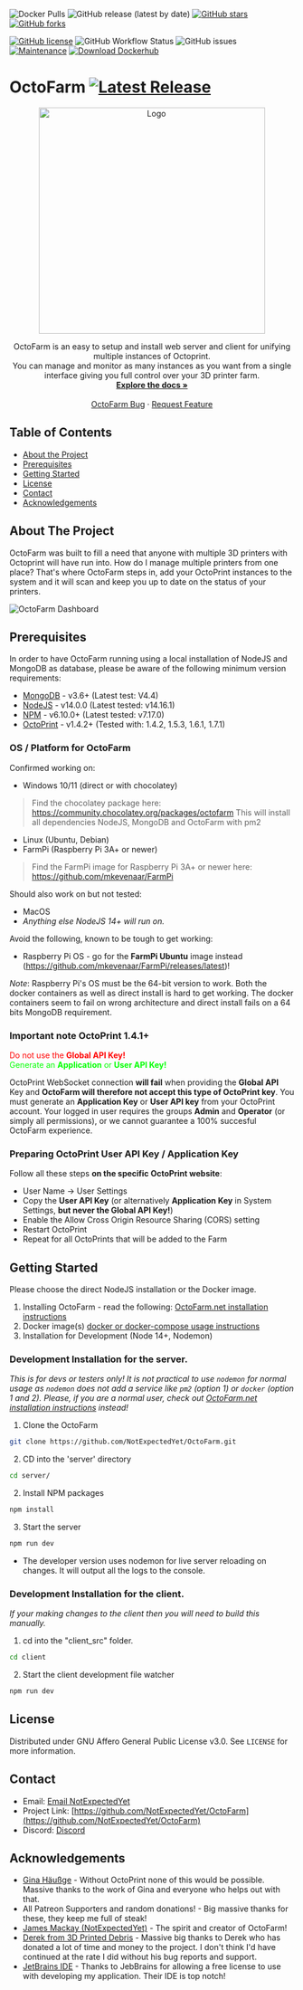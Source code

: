 [comment]: <> ([![Latest Release]&#40;https://img.shields.io/github/release/octofarm/octofarm?style=for-the-badge&#41;]&#40;https://img.shields.io/github/v/tag/octofarm/octofarm?sort=date&#41;)
![Docker Pulls](https://img.shields.io/docker/pulls/octofarm/octofarm?style=for-the-badge)
![GitHub release (latest by date)](https://img.shields.io/github/downloads/octofarm/octofarm/latest/total?style=for-the-badge)
[![GitHub stars](https://img.shields.io/github/stars/octofarm/octofarm?style=for-the-badge)](https://github.com/NotExpectedYet/OctoFarm/stargazers)
[![GitHub forks](https://img.shields.io/github/forks/octofarm/octofarm?style=for-the-badge)](https://github.com/NotExpectedYet/OctoFarm/network)

[![GitHub license](https://img.shields.io/github/license/octofarm/octofarm?style=for-the-badge)](https://github.com/NotExpectedYet/octofarm/blob/master/LICENSE.txt)
![GitHub Workflow Status](https://img.shields.io/github/workflow/status/octofarm/octofarm/ci?style=for-the-badge)
![GitHub issues](https://img.shields.io/github/issues/octofarm/octofarm?color=green&style=for-the-badge)
[![Maintenance](https://img.shields.io/badge/Maintained%3F-yes-green.svg?style=for-the-badge)](https://GitHub.com/octofarm/octofarm/graphs/commit-activity)
[![Download Dockerhub](https://img.shields.io/badge/DOCKERHUB-OCTOFARM-<COLOR>.svg?style=for-the-badge)](https://hub.docker.com/r/octofarm/octofarm)

# OctoFarm [![Latest Release](https://img.shields.io/github/release/octofarm/octofarm)](https://img.shields.io/github/v/tag/octofarm/octofarm?sort=date)
<div align="center">
  <a href="https://github.com/NotExpectedYet/OctoFarm">
    <img src="https://github.com/OctoFarm/OctoFarm/blob/master/views/images/logo.png?raw=true" alt="Logo" width="400px">
  </a>

  <p align="center">
    OctoFarm is an easy to setup and install web server and client for unifying multiple instances of Octoprint. <br/>You can manage and monitor as many instances as you want from a single interface giving you full control over your 3D printer farm.
    <br />
    <a href="https://github.com/NotExpectedYet/OctoFarm/wiki"><strong>Explore the docs »</strong></a>
    <br />
    <br />
    <a href="https://github.com/NotExpectedYet/OctoFarm/issues">OctoFarm Bug</a>
    ·
    <a href="https://github.com/OctoFarm/OctoFarm/discussions">Request Feature</a>
  </p>
</div>

## Table of Contents
- [About the Project](#about-the-project)
- [Prerequisites](#prerequisites)
- [Getting Started](#getting-started)
- [License](#license)
- [Contact](#contact)
- [Acknowledgements](#acknowledgements)

## About The Project
OctoFarm was built to fill a need that anyone with multiple 3D printers with Octoprint will have run into. How do I
manage multiple printers from one place? That's where OctoFarm steps in, add your OctoPrint instances to the system and
it will scan and keep you up to date on the status of your printers.

![OctoFarm Dashboard][DashboardScreenshot]

## Prerequisites

In order to have OctoFarm running using a local installation of NodeJS and MongoDB as database, please be aware of the following minimum version requirements:
- [MongoDB](https://www.mongodb.com/) - v3.6+ (Latest test: V4.4)
- [NodeJS](https://nodejs.org/) - v14.0.0 (Latest tested: v14.16.1)
- [NPM](https://www.npmjs.com/) - v6.10.0+ (Latest tested: v7.17.0)
- [OctoPrint](https://octoprint.org) - v1.4.2+ (Tested with: 1.4.2, 1.5.3, 1.6.1, 1.7.1)

### OS / Platform for OctoFarm
Confirmed working on:
- Windows 10/11 (direct or with chocolatey)
> Find the chocolatey package here: https://community.chocolatey.org/packages/octofarm 
> This will install all dependencies NodeJS, MongoDB and OctoFarm with pm2  
- Linux (Ubuntu, Debian)
- FarmPi (Raspberry Pi 3A+ or newer)
> Find the FarmPi image for Raspberry Pi 3A+ or newer here: https://github.com/mkevenaar/FarmPi

Should also work on but not tested:
- MacOS
- _Anything else NodeJS 14+ will run on._

Avoid the following, known to be tough to get working: 
- Raspberry Pi OS - go for the **FarmPi Ubuntu** image instead (https://github.com/mkevenaar/FarmPi/releases/latest)!

_Note_: Raspberry Pi's OS must be the 64-bit version to work. Both the docker containers as well as direct install is hard to get working. The docker containers seem to fail on wrong architecture and direct install fails on a 64 bits MongoDB requirement. 

### Important note OctoPrint 1.4.1+

<span style="color:red">Do not use the **Global API Key!**</span><br/>
<span style="color:lime">Generate an **Application** or **User API Key!**</span><br/>

OctoPrint WebSocket connection **will fail** when providing the **Global API** Key and **OctoFarm will therefore not accept this type of OctoPrint key**. You must generate an **Application Key** or **User API key** from your OctoPrint account. Your logged in user requires the groups **Admin** and **Operator** (or simply all permissions), or we cannot guarantee a 100% succesful OctoFarm experience.

### Preparing OctoPrint User API Key / Application Key

Follow all these steps **on the specific OctoPrint website**:
- User Name -> User Settings
- Copy the **User API Key** (or alternatively **Application Key** in System Settings, **but never the Global API Key!**)
- Enable the Allow Cross Origin Resource Sharing (CORS) setting
- Restart OctoPrint
- Repeat for all OctoPrints that will be added to the Farm

## Getting Started
Please choose the direct NodeJS installation or the Docker image.
1) Installing OctoFarm - read the following: [OctoFarm.net installation instructions](https://octofarm.net/installation) 
2) Docker image(s) [docker or docker-compose usage instructions](./docs/USING_DOCKER.md)
3) Installation for Development (Node 14+, Nodemon)

### Development Installation for the server.
_This is for devs or testers only! It is not practical to use `nodemon` for normal usage as `nodemon` does not add a service like `pm2` (option 1) or `docker` (option 1 and 2). Please, if you are a normal user, check out [OctoFarm.net installation instructions](https://octofarm.net/installation) instead!_

1. Clone the OctoFarm

```sh
git clone https://github.com/NotExpectedYet/OctoFarm.git
```

2. CD into the 'server' directory

```sh
cd server/
```

2. Install NPM packages

```sh
npm install
```

3. Start the server

```sh
npm run dev
```
- The developer version uses nodemon for live server reloading on changes. It will output all the logs to the console.

### Development Installation for the client.
_If your making changes to the client then you will need to build this manually._

1. cd into the "client_src" folder.

```sh
cd client
```

2. Start the client development file watcher
```sh
npm run dev
```

## License
Distributed under GNU Affero General Public License v3.0. See `LICENSE` for more information.

## Contact
- Email: [Email NotExpectedYet](mailto:info@notexpectedyet.com)
- Project Link: [https://github.com/NotExpectedYet/OctoFarm](https://github.com/NotExpectedYet/OctoFarm)
- Discord: [Discord](https://discord.gg/vjabMUn)

## Acknowledgements

- [Gina Häußge](https://octoprint.org/) - Without OctoPrint none of this would be possible. Massive thanks to the work
  of Gina and everyone who helps out with that.
- All Patreon Supporters and random donations! - Big massive thanks for these, they keep me full of steak!
- [James Mackay (NotExpectedYet)](https://github.com/NotExpectedYet) - The spirit and creator of OctoFarm!
- [Derek from 3D Printed Debris](https://www.3dprinteddebris.com/) - Massive big thanks to Derek who has donated a lot
  of time and money to the project. I don't think I'd have continued at the rate I did without his bug reports and
  support.
- [JetBrains IDE](https://www.jetbrains.com/webstorm/) - Thanks to JebBrains for allowing a free license to use with
  developing my application. Their IDE is top notch!

[DashboardScreenshot]: https://github.com/NotExpectedYet/OctoFarm/blob/master/screenshots/dashboard.png?raw=true

